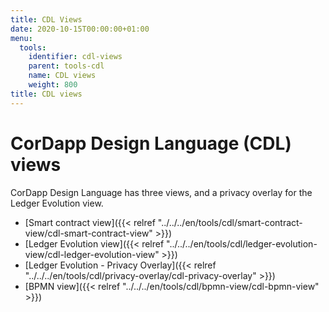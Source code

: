 ```yaml
---
title: CDL Views
date: 2020-10-15T00:00:00+01:00
menu:
  tools:
    identifier: cdl-views
    parent: tools-cdl
    name: CDL views
    weight: 800
title: CDL views
---
```


# CorDapp Design Language (CDL) views

CorDapp Design Language has three views, and a privacy overlay for the Ledger Evolution view.

* [Smart contract view]({{< relref "../../../en/tools/cdl/smart-contract-view/cdl-smart-contract-view" >}})
* [Ledger Evolution view]({{< relref "../../../en/tools/cdl/ledger-evolution-view/cdl-ledger-evolution-view" >}})
* [Ledger Evolution - Privacy Overlay]({{< relref "../../../en/tools/cdl/privacy-overlay/cdl-privacy-overlay" >}})
* [BPMN view]({{< relref "../../../en/tools/cdl/bpmn-view/cdl-bpmn-view" >}})
